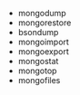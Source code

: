 

- mongodump
- mongorestore
- bsondump
- mongoimport
- mongoexport
- mongostat
- mongotop
- mongofiles